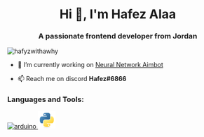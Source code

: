 <h1 align="center">Hi 👋, I'm Hafez Alaa</h1>
<h3 align="center">A passionate frontend developer from Jordan</h3>

<p align="left"> <img src="https://komarev.com/ghpvc/?username=hafyzwithawhy&label=Profile%20views&color=0e75b6&style=flat" alt="hafyzwithawhy" /> </p>

- 🔭 I’m currently working on [Neural Network Aimbot](x)

- 📫 Reach me on discord **Hafez#6866**

<h3 align="left">Languages and Tools:</h3>
<p align="left"> <a href="https://www.arduino.cc/" target="_blank" rel="noreferrer"> <img src="https://cdn.worldvectorlogo.com/logos/arduino-1.svg" alt="arduino" width="40" height="40"/> </a> <a href="https://www.python.org" target="_blank" rel="noreferrer"> <img src="https://raw.githubusercontent.com/devicons/devicon/master/icons/python/python-original.svg" alt="python" width="40" height="40"/> </a> </p>
